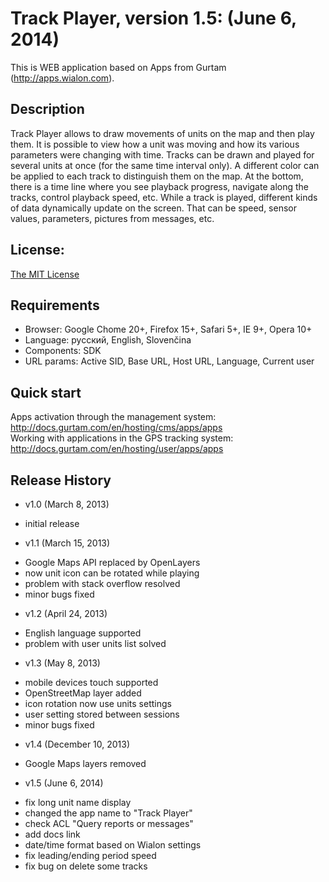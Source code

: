 # Track Player, version 1.5: (June 6, 2014)
This is WEB application based on Apps from Gurtam (http://apps.wialon.com).

## Description
Track Player allows to draw movements of units on the map and then play them.
It is possible to view how a unit was moving and how its various parameters were changing with time.
Tracks can be drawn and played for several units at once (for the same time interval only).
A different color can be applied to each track to distinguish them on the map.
At the bottom, there is a time line where you see playback progress, navigate along the tracks, control playback speed, etc.
While a track is played, different kinds of data dynamically update on the screen. That can be speed, sensor values, parameters, pictures from messages, etc.

## License:
[The MIT License](../master/LICENSE-MIT)

## Requirements
 * Browser: Google Chome 20+, Firefox 15+, Safari 5+, IE 9+, Opera 10+
 * Language: русский, English, Slovenčina
 * Components: SDK
 * URL params: Active SID, Base URL, Host URL, Language, Current user

## Quick start
Apps activation through the management system: http://docs.gurtam.com/en/hosting/cms/apps/apps  
Working with applications in the GPS tracking system: http://docs.gurtam.com/en/hosting/user/apps/apps

## Release History
 * v1.0 (March 8, 2013)  
- initial release

 * v1.1 (March 15, 2013)
- Google Maps API replaced by OpenLayers
- now unit icon can be rotated while playing
- problem with stack overflow resolved
- minor bugs fixed

 * v1.2 (April 24, 2013)
- English language supported
- problem with user units list solved

 * v1.3 (May 8, 2013)
- mobile devices touch supported
- OpenStreetMap layer added
- icon rotation now use units settings
- user setting stored between sessions
- minor bugs fixed

 * v1.4 (December 10, 2013)
- Google Maps layers removed

 * v1.5 (June 6, 2014)
- fix long unit name display
- changed the app name to "Track Player"
- check ACL "Query reports or messages"
- add docs link
- date/time format based on Wialon settings
- fix leading/ending period speed
- fix bug on delete some tracks